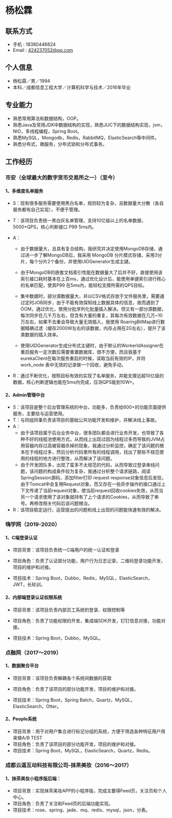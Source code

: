 # 杨松霖

## 联系方式
- 手机 : 18380446824
- Email : 424237052@qq.com

## 个人信息
- 杨松霖／男／1994
- 本科／成都信息工程大学／计算机科学与技术／2016年毕业

## 专业能力
- 熟悉常用算法和数据结构，OOP。
- 熟悉Java及常用JDK中数据结构的实现，熟悉JUC下的数据结构实现，jvm，NIO，多线程编程，Spring Boot。
- 熟悉MySQL，Mongodb，Redis，RabbitMQ，ElasticSearch等中间件。
- 熟悉分布式，微服务，分布式锁和分布式事务。

## 工作经历

### 币安（全球最大的数字货币交易所之一）（至今）

#### 1、多维度名单服务

- S：现有很多服务需要使用黑白名单，规则较为复杂，且数据量大分散（各自服务都有自己实现），不便于管理。

- T：该项目负责统一黑白灰名单管理，支持10亿级以上的名单数据，5000+QPS，核心判断接口 P99 5ms内。

- A：

  - 由于数据量大，且具有复合结构，我研究并决定使用MongoDB存储，通过进一步了解MongoDB后，我采用 MongoDB 分片模式存储，采用3分片，每个分片2个备份，并使用UIDGenerator生成主键。

  - 由于MongoDB的嵌套文档索引性能在数据量大了后并不好，直接使用该索引接口耗时基本在上百ms，通过优化设计后，能使用单键索引进行核心的名单匹配，使其P99 在5ms内，能轻松支撑所需的QPS目标。
  - 集中数据时，部分源数据量大，并以CSV格式存放于文件服务里，需要通过定时JOB同步，由于不能有效探知线上数据具体的信息，故而遇到了OOM，通过优化，使用分批序列化批量插入解决。但又有一部分源数据，每次同步在几千万左右，但含有大量的重复，其每次有效数据在几万~10万左右，如果不去重会导致大量无效插入，我使用 RoaringBitMap进行数据精确过滤（缓存2000W左右的该数据，内存占用在2G左右），提升了该类数据的插入效率。
  - 使用UIDGenerator生成分布式主键时，由于默认的WorkerIdAssigner在重启服务一定次数后需要重置数据库，很不方便，而且我基于eurekaClient在每次服务重启的时候，读取当前有效的IP，并将work_node 表中无效的记录做一个回收，避免手动。

- R：通过不断优化，按照目标有效的实现了名单服务，并能支撑远超10亿级的数据，核心判断逻辑也能在5ms内完成，压测QPS能到10W+。

#### 2、Admin管理中台

- S：该项目是整个后台管理系统的中台，功能多，负责给600+的功能页面提供服务，主要给与运营使用。
- T：与同组同事负责该项目的基础公共功能开发和维护，并解决线上事故。
- A：
  - 由于该项目属于后台业务中台，很多团队都会进行业务开发，也导致了各种不好的线程池使用方式，从而线上出现过因为线程过多而导致的JVM占用容器内存过高被容器杀掉的现象，我通过分析监控，确定了该问题的根本在于线程过多，然后分析代码里所有的线程调用，找出了那些不规范使用的线程的地方进行整改，从而解决了该问题。
  - 由于开发团队多，出现了蛮多不太规范的代码，从而导致过登录串线问题，该问题的构成条件较为复杂，我通过分析整个请求链路，阅读SpringSession源码，添加filter打印 request response对象信息后发现，由于Tomcat中会复用Request对象，而又存在一些异步操作的接口通过上下文传递了当前request对象，使当前request回收cookies失效，从而当另一个请求使用了该对象就持有了上个请求的Cookies，从而导致了串号。再修改相关代码后该问题根治。
- R：该项目稳定运行，运营提出的问题和线上出现的问题能快速有效的解决。

### 嗨学网（2019-2020）

#### 1、C端登录认证
- 项目背景：该项目负责统一C端用户的统一认证和登录

- 项目角色：负责了认证部分功能，用户行为日志记录，二维码登录功能开发，项目的维护和对接。

- 项目技术：Spring Boot，Dubbo，Redis，MySQL，ElasticSearch，JWT，长轮训。

#### 2、内部端登录认证权限系统
- 项目背景：该项目负责内部员工系统的登录、权限控制等

- 项目角色：负责了功能权限的开发，集成端SDK开发，钉钉信息对接，功能对接。

- 项目技术：Spring Boot，Dubbo，MySQL。

### 点融网（2017～2019）

#### 1、数据聚合平台
- 项目背景：该项目负责解耦各个系统间数据的获取

- 项目角色：负责了该项目的部分功能开发，项目的维护和对接。

- 项目技术：Spring Boot，Spring Batch，Quartz，MySQL，ElasticSearch，Otter。

#### 2、People系统

- 项目背景：用于对用户集合进行标记分组的系统，方便于筛选各种特征用户用来做A/B TEST
- 项目角色：负责了该项目的部分功能开发，项目的维护和对接。
- 项目技术：Spring Boot，MySQL，ElasticSearch，Quartz，Redis。

### 成都云遥互动科技有限公司-抹茶美妆（2016～2017）

#### 1、抹茶美妆小程序版后端：
- 项目背景：实现抹茶美妆APP的小程序版，完成主要得Feed页，关注页和个人中心。
- 项目角色：负责了关注和Feed页的后端功能实现。
- 项目技术：rose、spring、jade、mq、redis、mysql，json，分表。
